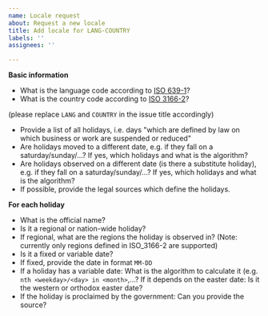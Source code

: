 ```yaml
---
name: Locale request
about: Request a new locale
title: Add locale for LANG-COUNTRY
labels: ''
assignees: ''

---
```


**Basic information**
* What is the language code according to [ISO 639-1](https://en.wikipedia.org/wiki/List_of_ISO_639-1_codes)?
* What is the country code according to [ISO 3166-2](https://en.wikipedia.org/wiki/ISO_3166-2)?

(please replace `LANG` and `COUNTRY` in the issue title accordingly)

* Provide a list of all holidays, i.e. days "which are defined by law on which business or work are suspended or reduced"
* Are holidays moved to a different date, e.g. if they fall on a saturday/sunday/...? If yes, which holidays and what is the algorithm?
* Are holidays observed on a different date (is there a substitute holiday), e.g. if they fall on a saturday/sunday/...? If yes, which holidays and what is the algorithm?
* If possible, provide the legal sources which define the holidays.

**For each holiday**
* What is the official name?
* Is it a regional or nation-wide holiday?
* If regional, what are the regions the holiday is observed in? (Note: currently only regions defined in ISO_3166-2 are supported)
* Is it a fixed or variable date?
* If fixed, provide the date in format `MM-DD`
* If a holiday has a variable date: What is the algorithm to calculate it (e.g. `nth <weekday>/<day> in <month>`,...? If it depends on the easter date: Is it the western or orthodox easter date?
* If the holiday is proclaimed by the government: Can you provide the source?

